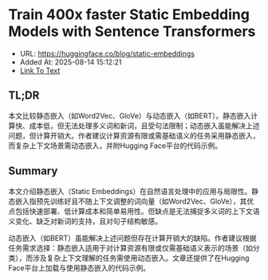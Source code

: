 # Train 400x faster Static Embedding Models with Sentence Transformers
- URL: https://huggingface.co/blog/static-embeddings
- Added At: 2025-08-14 15:12:21
- [Link To Text](2025-08-14-train-400x-faster-static-embedding-models-with-sentence-transformers_raw.md)

## TL;DR


本文比较静态嵌入（如Word2Vec、GloVe）与动态嵌入（如BERT）。静态嵌入计算快、成本低，但无法处理多义词和新词，且受句法限制；动态嵌入虽能解决上述问题，但计算开销大。作者建议计算资源有限或需基础语义的任务采用静态嵌入，而复杂上下文场景需动态嵌入，并附Hugging Face平台的代码示例。

## Summary


本文介绍静态嵌入（Static Embeddings）在自然语言处理中的应用与局限性。静态嵌入指预先训练好且不随上下文调整的词向量（如Word2Vec、GloVe），其优点包括快速部署、低计算成本和简单易用性。但缺点是无法捕捉多义词的上下文语义变化、缺乏对新词的支持，且对句子结构敏感。

动态嵌入（如BERT）虽能解决上述问题但存在计算开销大的缺陷。作者建议根据任务需求选择：静态嵌入适用于对计算资源有限或仅需基础语义表示的场景（如分类），而涉及复杂上下文理解的任务需使用动态嵌入。文章还提供了在Hugging Face平台上加载与使用静态嵌入的代码示例。
